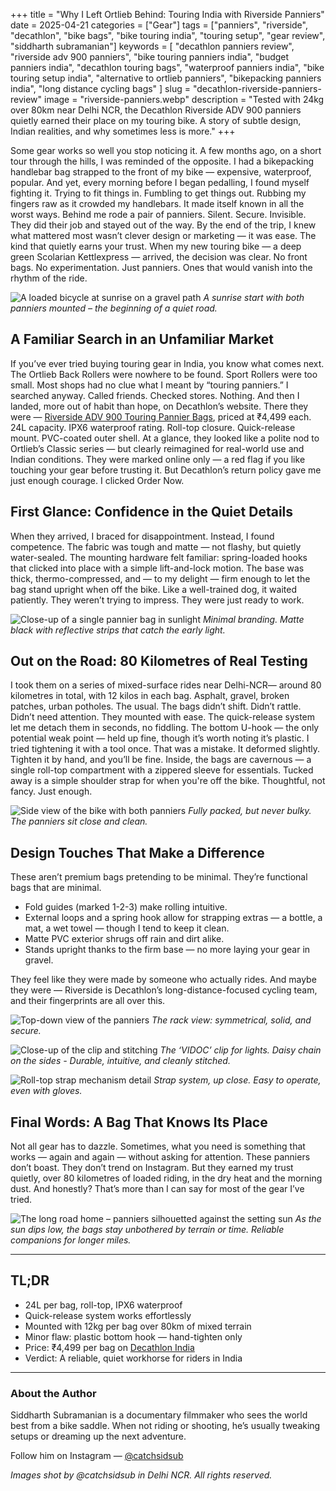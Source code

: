 +++
title = "Why I Left Ortlieb Behind: Touring India with Riverside Panniers"
date = 2025-04-21
categories = ["Gear"]
tags = ["panniers", "riverside", "decathlon", "bike bags", "bike touring india", "touring setup", "gear review", "siddharth subramanian"]
keywords = [
  "decathlon panniers review",
  "riverside adv 900 panniers",
  "bike touring panniers india",
  "budget panniers india",
  "decathlon touring bags",
  "waterproof panniers india",
  "bike touring setup india",
  "alternative to ortlieb panniers",
  "bikepacking panniers india",
  "long distance cycling bags"
]
slug = "decathlon-riverside-panniers-review"
image = "riverside-panniers.webp"
description = "Tested with 24kg over 80km near Delhi NCR, the Decathlon Riverside ADV 900 panniers quietly earned their place on my touring bike. A story of subtle design, Indian realities, and why sometimes less is more."
+++

Some gear works so well you stop noticing it.
A few months ago, on a short tour through the hills, I was reminded of the opposite. I had a bikepacking handlebar bag strapped to the front of my bike — expensive, waterproof, popular. And yet, every morning before I began pedalling, I found myself fighting it. Trying to fit things in. Fumbling to get things out. Rubbing my fingers raw as it crowded my handlebars. It made itself known in all the worst ways.
Behind me rode a pair of panniers. Silent. Secure. Invisible. They did their job and stayed out of the way. By the end of the trip, I knew what mattered most wasn’t clever design or marketing — it was ease. The kind that quietly earns your trust.
When my new touring bike — a deep green Scolarian Kettlexpress — arrived, the decision was clear. No front bags. No experimentation. Just panniers. Ones that would vanish into the rhythm of the ride.

![A loaded bicycle at sunrise on a gravel path](https://ik.imagekit.io/gearlama/blog/decathlon-riverside-panniers-review/decathlon-pannier-bike-side-view.jpg?updatedAt=1745316397656)
*A sunrise start with both panniers mounted – the beginning of a quiet road.*

## A Familiar Search in an Unfamiliar Market

If you’ve ever tried buying touring gear in India, you know what comes next. The Ortlieb Back Rollers were nowhere to be found. Sport Rollers were too small. Most shops had no clue what I meant by “touring panniers.” I searched anyway. Called friends. Checked stores. Nothing.
And then I landed, more out of habit than hope, on Decathlon’s website.
There they were — [Riverside ADV 900 Touring Pannier Bags](https://www.decathlon.in/p/8561752/24-l-ipx6-watertight-touring-pannier-bike-bag-advt-900), priced at ₹4,499 each. 24L capacity. IPX6 waterproof rating. Roll-top closure. Quick-release mount. PVC-coated outer shell. At a glance, they looked like a polite nod to Ortlieb’s Classic series — but clearly reimagined for real-world use and Indian conditions.
They were marked online only — a red flag if you like touching your gear before trusting it. But Decathlon’s return policy gave me just enough courage. I clicked Order Now.

## First Glance: Confidence in the Quiet Details

When they arrived, I braced for disappointment. Instead, I found competence.
The fabric was tough and matte — not flashy, but quietly water-sealed. The mounting hardware felt familiar: spring-loaded hooks that clicked into place with a simple lift-and-lock motion. The base was thick, thermo-compressed, and — to my delight — firm enough to let the bag stand upright when off the bike. Like a well-trained dog, it waited patiently.
They weren’t trying to impress. They were just ready to work.

![Close-up of a single pannier bag in sunlight](https://ik.imagekit.io/gearlama/blog/decathlon-riverside-panniers-review/decathlon-pannier-clip-closeup.jpg?updatedAt=1745316397966)
*Minimal branding. Matte black with reflective strips that catch the early light.*

## Out on the Road: 80 Kilometres of Real Testing

I took them on a series of mixed-surface rides near Delhi-NCR— around 80 kilometres in total, with 12 kilos in each bag. Asphalt, gravel, broken patches, urban potholes. The usual.
The bags didn’t shift. Didn’t rattle. Didn’t need attention.
They mounted with ease. The quick-release system let me detach them in seconds, no fiddling. The bottom U-hook — the only potential weak point — held up fine, though it’s worth noting it’s plastic. I tried tightening it with a tool once. That was a mistake. It deformed slightly. Tighten it by hand, and you’ll be fine.
Inside, the bags are cavernous — a single roll-top compartment with a zippered sleeve for essentials. Tucked away is a simple shoulder strap for when you're off the bike. Thoughtful, not fancy. Just enough.

![Side view of the bike with both panniers](https://ik.imagekit.io/gearlama/blog/decathlon-riverside-panniers-review/decathlon-pannier-fully-packed-12kg.jpg?updatedAt=1745316398551)
*Fully packed, but never bulky. The panniers sit close and clean.*

## Design Touches That Make a Difference

These aren’t premium bags pretending to be minimal. They’re functional bags that are minimal.

- Fold guides (marked 1-2-3) make rolling intuitive.
- External loops and a spring hook allow for strapping extras — a bottle, a mat, a wet towel — though I tend to keep it clean.
- Matte PVC exterior shrugs off rain and dirt alike.
- Stands upright thanks to the firm base — no more laying your gear in gravel.

They feel like they were made by someone who actually rides. And maybe they were — Riverside is Decathlon’s long-distance-focused cycling team, and their fingerprints are all over this.

![Top-down view of the panniers](https://ik.imagekit.io/gearlama/blog/decathlon-riverside-panniers-review/decathlon-pannier-mounted-topdown-view.jpg?updatedAt=1745316399058)
*The rack view: symmetrical, solid, and secure.*

![Close-up of the clip and stitching](https://ik.imagekit.io/gearlama/blog/decathlon-riverside-panniers-review/decathlon-pannier-clip-closeup.jpg?updatedAt=1745316397966)
*The ‘VIDOC’ clip for lights. Daisy chain on the sides - Durable, intuitive, and cleanly stitched.*

![Roll-top strap mechanism detail](IMG_2986.webp)
*Strap system, up close. Easy to operate, even with gloves.*

## Final Words: A Bag That Knows Its Place

Not all gear has to dazzle. Sometimes, what you need is something that works — again and again — without asking for attention.
These panniers don’t boast. They don’t trend on Instagram. But they earned my trust quietly, over 80 kilometres of loaded riding, in the dry heat and the morning dust.
And honestly? That’s more than I can say for most of the gear I’ve tried.

![The long road home – panniers silhouetted against the setting sun](https://ik.imagekit.io/gearlama/blog/decathlon-riverside-panniers-review/decathlon-pannier-bikepacking-evening.jpg?updatedAt=1745316396582)
*As the sun dips low, the bags stay unbothered by terrain or time. Reliable companions for longer miles.*

---

## TL;DR

- 24L per bag, roll-top, IPX6 waterproof
- Quick-release system works effortlessly
- Mounted with 12kg per bag over 80km of mixed terrain
- Minor flaw: plastic bottom hook — hand-tighten only
- Price: ₹4,499 per bag on [Decathlon India](https://www.decathlon.in/p/8561752/24-l-ipx6-watertight-touring-pannier-bike-bag-advt-900)
- Verdict: A reliable, quiet workhorse for riders in India

---

### About the Author  
Siddharth Subramanian is a documentary filmmaker who sees the world best from a bike saddle. When not riding or shooting, he’s usually tweaking setups or dreaming up the next adventure.

Follow him on Instagram — [@catchsidsub](https://www.instagram.com/catchsidsub/)

*Images shot by @catchsidsub in Delhi NCR. All rights reserved.*

